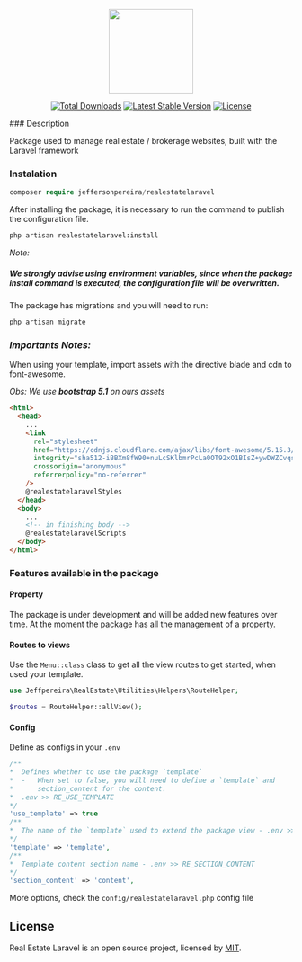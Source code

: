 <p align="center">
<a href="https://github.com/jeffepereira/real-estate-laravel" target="_blank">
<img src="https://cdn.jsdelivr.net/gh/jeffepereira/real-estate-laravel@1/dist/img/logorealestate.png'" width="150">
</a>
</p>

<p align="center">
<a href="https://packagist.org/packages/laravel/framework"><img src="https://img.shields.io/packagist/dt/jeffersonpereira/realestatelaravel" alt="Total Downloads"></a>
<a href="https://packagist.org/packages/laravel/framework"><img src="https://img.shields.io/packagist/v/jeffersonpereira/realestatelaravel" alt="Latest Stable Version"></a>
<a href="https://packagist.org/packages/laravel/framework"><img src="https://img.shields.io/packagist/l/jeffersonpereira/realestatelaravel" alt="License"></a>
</p>
### Description

Package used to manage real estate / brokerage websites, built with the Laravel framework

### Instalation

```php
composer require jeffersonpereira/realestatelaravel
```

After installing the package, it is necessary to run the command to publish the configuration file.

```bash
php artisan realestatelaravel:install
```

_Note:_

##### We strongly advise using ​​environment variables, since when the package install command is executed, the configuration file will be overwritten.

The package has migrations and you will need to run:

```bash
php artisan migrate
```

### _Importants Notes:_

When using your template, import assets with the directive blade and cdn to font-awesome.

_Obs: We use **bootstrap 5.1** on ours assets_

```html
<html>
  <head>
    ...
    <link
      rel="stylesheet"
      href="https://cdnjs.cloudflare.com/ajax/libs/font-awesome/5.15.3/css/all.min.css"
      integrity="sha512-iBBXm8fW90+nuLcSKlbmrPcLa0OT92xO1BIsZ+ywDWZCvqsWgccV3gFoRBv0z+8dLJgyAHIhR35VZc2oM/gI1w=="
      crossorigin="anonymous"
      referrerpolicy="no-referrer"
    />
    @realestatelaravelStyles
  </head>
  <body>
    ...
    <!-- in finishing body -->
    @realestatelaravelScripts
  </body>
</html>
```

### Features available in the package

#### Property

The package is under development and will be added new features over time. At the moment the package has all the management of a property.

#### Routes to views

Use the `Menu::class` class to get all the view routes to get started, when used your template.

```php
use Jeffpereira\RealEstate\Utilities\Helpers\RouteHelper;

$routes = RouteHelper::allView();
```

#### Config

Define as configs in your `.env`

```php
/**
*  Defines whether to use the package `template`
*  -   When set to false, you will need to define a `template` and
*      section_content for the content.
*  .env >> RE_USE_TEMPLATE
*/
'use_template' => true
/**
*  The name of the `template` used to extend the package view - .env >> RE_TEMPLATE
*/
'template' => 'template',
/**
*  Template content section name - .env >> RE_SECTION_CONTENT
*/
'section_content' => 'content',
```

More options, check the `config/realestatelaravel.php` config file

## License

Real Estate Laravel is an open source project, licensed by [MIT](https://opensource.org/licenses/MIT).

```

```
